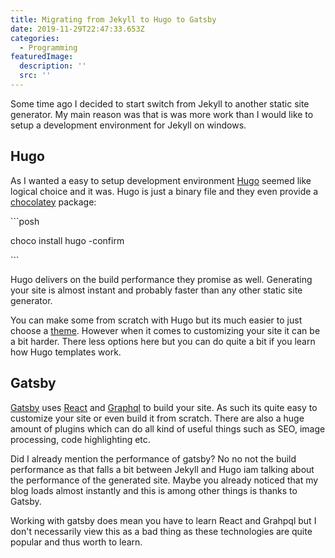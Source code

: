 ```yaml
---
title: Migrating from Jekyll to Hugo to Gatsby
date: 2019-11-29T22:47:33.653Z
categories:
  - Programming
featuredImage:
  description: ''
  src: ''
---
```

Some time ago I decided to start switch from Jekyll to another static site generator. My main reason was that is was more work than I would like to setup a development environment for Jekyll on windows.

## Hugo

As I wanted a easy to setup development environment [Hugo](https://gohugo.io/) seemed like logical choice and it was. Hugo is just a binary file and they even provide a [chocolatey](https://chocolatey.org/) package:

\`\``posh

choco install hugo -confirm

\`\``

Hugo delivers on the build performance they promise as well. Generating your site is almost instant and probably faster than any other static site generator. 

You can make some from scratch with Hugo but its much easier to just choose a [theme](https://themes.gohugo.io/). However when it comes to customizing your site it can be a bit harder. There less options here but you can do quite a bit if you learn how Hugo templates work.

## Gatsby

[Gatsby](https://www.gatsbyjs.org/) uses [React](https://reactjs.org/) and [Graphql](https://graphql.org/) to build your site. As such its quite easy to customize your site or even build it from scratch. There are also a huge amount of plugins which can do all kind of useful things such as SEO, image processing, code highlighting etc. 

Did I already mention the performance of gatsby? No no not the build performance as that falls a bit between Jekyll and Hugo iam talking about the performance of the generated site. Maybe you already noticed that my blog loads almost instantly and this is among other things is thanks to Gatsby.

Working with gatsby does mean you have to learn React and Grahpql but I don't necessarily view this as a bad thing as these technologies are quite popular and thus worth to learn.
